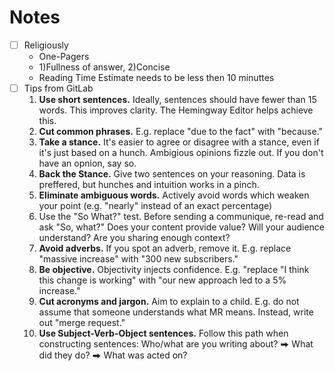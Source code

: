 # Notes

- [ ] Religiously
  - One-Pagers
  - 1)Fullness of answer, 2)Concise
  - Reading Time Estimate needs to be less then 10 minuttes
- [ ] Tips from GitLab
  1. **Use short sentences.** Ideally, sentences should have fewer than 15 words. This improves clarity. The Hemingway Editor helps achieve this.
  2. **Cut common phrases.** E.g. replace "due to the fact" with "because."
  3. **Take a stance.** It's easier to agree or disagree with a stance, even if it's just based on a hunch. Ambigious opinions fizzle out. If you don't have an opnion, say so.
  4. **Back the Stance.** Give two sentences on your reasoning. Data is preffered, but hunches and intuition works in a pinch.
  5. **Eliminate ambiguous words.** Actively avoid words which weaken your point (e.g. "nearly" instead of an exact percentage)
  6. Use the "So What?" test. Before sending a communique, re-read and ask "So, what?" Does your content provide value? Will your audience understand? Are you sharing enough context?
  7. **Avoid adverbs.** If you spot an adverb, remove it. E.g. replace "massive increase" with "300 new subscribers."
  8. **Be objective.** Objectivity injects confidence. E.g. "replace "I think this change is working" with "our new approach led to a 5% increase."
  9. **Cut acronyms and jargon.** Aim to explain to a child. E.g. do not assume that someone understands what MR means. Instead, write out "merge request."
  10. **Use Subject-Verb-Object sentences.** Follow this path when constructing sentences: Who/what are you writing about? ⮕ What did they do? ⮕ What was acted on?
